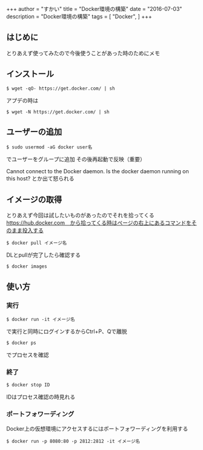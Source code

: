 +++
author = "すかい"
title = "Docker環境の構築"
date = "2016-07-03"
description = "Docker環境の構築"
tags = [
    "Docker",
]
+++

## はじめに

とりあえず使ってみたので今後使うことがあった時のためにメモ

## インストール

```
$ wget -qO- https://get.docker.com/ | sh
```

アプデの時は

```
$ wget -N https://get.docker.com/ | sh
```

## ユーザーの追加

```
$ sudo usermod -aG docker user名
```

でユーザーをグループに追加
その後再起動で反映（重要）

Cannot connect to the Docker daemon. Is the docker daemon running on this host?
とか出て怒られる

## イメージの取得

とりあえず今回は試したいものがあったのでそれを拾ってくる
https://hub.docker.com　から拾ってくる時はページの右上にあるコマンドをそのまま投入する

```
$ docker pull イメージ名
```

DLとpullが完了したら確認する

```
$ docker images
```

## 使い方

### 実行

```
$ docker run -it イメージ名
```

で実行と同時にログインするからCtrl+P、Qで離脱

```
$ docker ps
```

でプロセスを確認

### 終了

```
$ docker stop ID
```

IDはプロセス確認の時見れる

### ポートフォワーディング
Docker上の仮想環境にアクセスするにはポートフォワーディングを利用する

```
$ docker run -p 8080:80 -p 2812:2812 -it イメージ名
```
